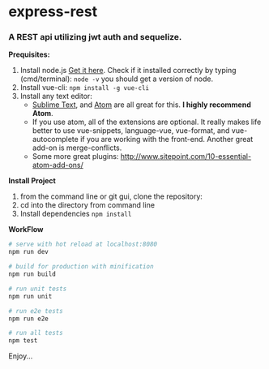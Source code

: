 # express-rest
### A REST api utilizing  jwt auth and sequelize.
**Prequisites:**

1.  Install node.js [Get it here](https://nodejs.org/en/). Check if it installed correctly by typing (cmd/terminal): `node -v` you should get a version of node.
2.  Install vue-cli: `npm install -g vue-cli`
3.  Install any text editor:
    * [Sublime Text](http://www.sitepoint.com/essential-sublime-text-javascript-plugins/), and [Atom](https://atom.io/) are all great for this. **I highly recommend Atom**.
    * If you use atom, all of the extensions are optional. It really makes life better to use vue-snippets, language-vue, vue-format, and vue-autocomplete if you are working with the front-end. Another great add-on is merge-conflicts.
    * Some more great plugins: http://www.sitepoint.com/10-essential-atom-add-ons/

**Install Project**

1.  from the command line or git gui, clone the repository:
2.  cd into the directory from command line
3.  Install dependencies `npm install`

**WorkFlow**

``` bash
# serve with hot reload at localhost:8080
npm run dev

# build for production with minification
npm run build

# run unit tests
npm run unit

# run e2e tests
npm run e2e

# run all tests
npm test
```

Enjoy...
